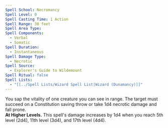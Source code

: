 ```yaml
---
Spell School: Necromancy
Spell Level: 0
Spell Casting Time: 1 Action
Spell Range: 30 feet
Spell Area Type: 
Spell Components:
  - Verbal
  - Somatic
Spell Duration:
  - Instantaneous
Spell Damage Type:
  - Necrotic
Spell Source:
  - Explorer's Guide to Wildemount
Spell Ritual: false
Spell Lists:
  - "[[../Spell Lists/Wizard Spell List|Wizard (Dunamancy)]]"
---
```


You sap the vitality of one creature you can see in range. The target must succeed on a Constitution saving throw or take 1d4 necrotic damage and fall prone.  
**At Higher Levels.** This spell's damage increases by 1d4 when you reach 5th level (2d4), 11th level (3d4), and 17th level (4d4).
